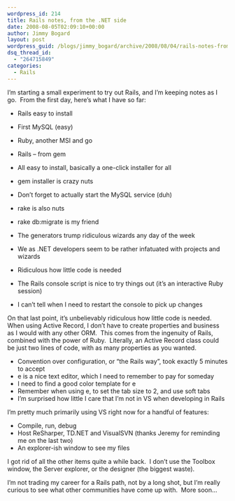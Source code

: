 ```yaml
---
wordpress_id: 214
title: Rails notes, from the .NET side
date: 2008-08-05T02:09:10+00:00
author: Jimmy Bogard
layout: post
wordpress_guid: /blogs/jimmy_bogard/archive/2008/08/04/rails-notes-from-the-net-side.aspx
dsq_thread_id:
  - "264715849"
categories:
  - Rails
---
```

I&#8217;m starting a small experiment to try out Rails, and I&#8217;m keeping notes as I go.&nbsp; From the first day, here&#8217;s what I have so far:

  * Rails easy to install
  * First MySQL (easy)
  * Ruby, another MSI and go
  * Rails &#8211; from gem
  * All easy to install, basically a one-click installer for all

  * gem installer is crazy nuts
  * Don&#8217;t forget to actually start the MySQL service (duh)
  * rake is also nuts
  * rake db:migrate is my friend

  * The generators trump ridiculous wizards any day of the week
  * We as .NET developers seem to be rather infatuated with projects and wizards

  * Ridiculous how little code is needed
  * The Rails console script is nice to try things out (it&#8217;s an interactive Ruby session)
  * I can&#8217;t tell when I need to restart the console to pick up changes

On that last point, it&#8217;s unbelievably ridiculous how little code is needed.&nbsp; When using Active Record, I don&#8217;t have to create properties and business as I would with any other ORM.&nbsp; This comes from the ingenuity of Rails, combined with the power of Ruby.&nbsp; Literally, an Active Record class could be just two lines of code, with as many properties as you wanted.

  * Convention over configuration, or &#8220;the Rails way&#8221;, took exactly 5 minutes to accept
  * e is a nice text editor, which I need to remember to pay for someday
  * I need to find a good color template for e
  * Remember when using e, to set the tab size to 2, and use soft tabs
  * I&#8217;m surprised how little I care that I&#8217;m not in VS when developing in Rails

I&#8217;m pretty much primarily using VS right now for a handful of features:

  * Compile, run, debug
  * Host ReSharper, TD.NET and VisualSVN (thanks Jeremy for reminding me on the last two)
  * An explorer-ish window to see my files

I got rid of all the other items quite a while back.&nbsp; I don&#8217;t use the Toolbox window, the Server explorer, or the designer (the biggest waste).

I&#8217;m not trading my career for a Rails path, not by a long shot, but I&#8217;m really curious to see what other communities have come up with.&nbsp; More soon&#8230;